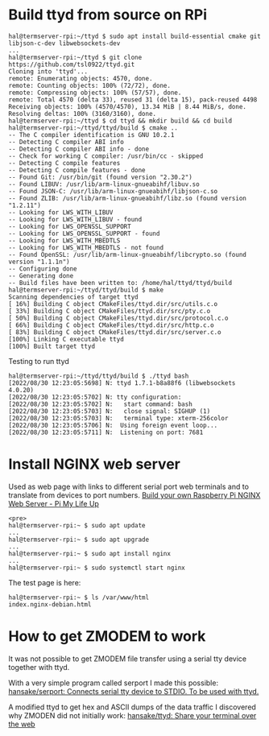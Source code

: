 # Build ttyd from source on RPi
```
hal@termserver-rpi:~/ttyd $ sudo apt install build-essential cmake git libjson-c-dev libwebsockets-dev
...
hal@termserver-rpi:~/ttyd $ git clone https://github.com/tsl0922/ttyd.git
Cloning into 'ttyd'...
remote: Enumerating objects: 4570, done.
remote: Counting objects: 100% (72/72), done.
remote: Compressing objects: 100% (57/57), done.
remote: Total 4570 (delta 33), reused 31 (delta 15), pack-reused 4498
Receiving objects: 100% (4570/4570), 13.34 MiB | 8.44 MiB/s, done.
Resolving deltas: 100% (3160/3160), done.
hal@termserver-rpi:~/ttyd $ cd ttyd && mkdir build && cd build
hal@termserver-rpi:~/ttyd/ttyd/build $ cmake ..
-- The C compiler identification is GNU 10.2.1
-- Detecting C compiler ABI info
-- Detecting C compiler ABI info - done
-- Check for working C compiler: /usr/bin/cc - skipped
-- Detecting C compile features
-- Detecting C compile features - done
-- Found Git: /usr/bin/git (found version "2.30.2") 
-- Found LIBUV: /usr/lib/arm-linux-gnueabihf/libuv.so  
-- Found JSON-C: /usr/lib/arm-linux-gnueabihf/libjson-c.so  
-- Found ZLIB: /usr/lib/arm-linux-gnueabihf/libz.so (found version "1.2.11") 
-- Looking for LWS_WITH_LIBUV
-- Looking for LWS_WITH_LIBUV - found
-- Looking for LWS_OPENSSL_SUPPORT
-- Looking for LWS_OPENSSL_SUPPORT - found
-- Looking for LWS_WITH_MBEDTLS
-- Looking for LWS_WITH_MBEDTLS - not found
-- Found OpenSSL: /usr/lib/arm-linux-gnueabihf/libcrypto.so (found version "1.1.1n")  
-- Configuring done
-- Generating done
-- Build files have been written to: /home/hal/ttyd/ttyd/build
hal@termserver-rpi:~/ttyd/ttyd/build $ make
Scanning dependencies of target ttyd
[ 16%] Building C object CMakeFiles/ttyd.dir/src/utils.c.o
[ 33%] Building C object CMakeFiles/ttyd.dir/src/pty.c.o
[ 50%] Building C object CMakeFiles/ttyd.dir/src/protocol.c.o
[ 66%] Building C object CMakeFiles/ttyd.dir/src/http.c.o
[ 83%] Building C object CMakeFiles/ttyd.dir/src/server.c.o
[100%] Linking C executable ttyd
[100%] Built target ttyd
```
Testing to run ttyd
```
hal@termserver-rpi:~/ttyd/ttyd/build $ ./ttyd bash
[2022/08/30 12:23:05:5698] N: ttyd 1.7.1-b8a88f6 (libwebsockets 4.0.20)
[2022/08/30 12:23:05:5702] N: tty configuration:
[2022/08/30 12:23:05:5702] N:   start command: bash
[2022/08/30 12:23:05:5703] N:   close signal: SIGHUP (1)
[2022/08/30 12:23:05:5703] N:   terminal type: xterm-256color
[2022/08/30 12:23:05:5706] N:  Using foreign event loop...
[2022/08/30 12:23:05:5711] N:  Listening on port: 7681
```
# Install NGINX web server
Used as web page with links to different serial port web terminals and to translate from devices to port numbers.
[Build your own Raspberry Pi NGINX Web Server - Pi My Life Up](https://pimylifeup.com/raspberry-pi-nginx/)
```
<pre>
hal@termserver-rpi:~ $ sudo apt update
...
hal@termserver-rpi:~ $ sudo apt upgrade
...
hal@termserver-rpi:~ $ sudo apt install nginx
...
hal@termserver-rpi:~ $ sudo systemctl start nginx
```
The test page is here:
```
hal@termserver-rpi:~ $ ls /var/www/html
index.nginx-debian.html
```
# How to get ZMODEM to work
It was not possible to get ZMODEM file transfer using a serial tty device
together with ttyd.

With a very simple program called serport I made this possible:
[hansake/serport: Connects serial tty device to STDIO. To be used with ttyd.](https://github.com/hansake/serport)

A modified ttyd to get hex and ASCII dumps of the data traffic I discovered why
ZMODEN did not initially work:
[hansake/ttyd: Share your terminal over the web](https://github.com/hansake/ttyd/tree/main)
